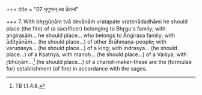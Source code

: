 +++
title = "07 भृगूणान् त्वा देवानां"

+++
7. With bhr̥gūṇām tvā devānāṁ vratapate vratenādadhāmi he should place (the fire) of (a sacrificer) belonging to Bhr̥gu's family; with angirasāṁ... he should place... who belongs to Āṅgirasa family; with ādityānāṁ... (he should place...) of other Brāhmaṇa-people; with varuṇasya... (he should place...) of a king; with indrasya... (he should place...) of a Kṣatriya; with
manoḥ... (he should place...) of a Vaiśya; with r̥bhūṇāṁ...[^1] (he should place...) of a chariot-maker-these are the (formulae for) establishment (of fire) in accordance with the sages.  

[^1]: TB I.1.4.8.  
